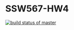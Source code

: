 # SSW567-HW4


[![build status of master](https://travis-ci.com/nebulouspianist/SSW567-HW4.svg?branch=master)](https://travis-ci.com/nebulouspianist/SSW567-HW4)
